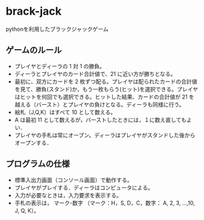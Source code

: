 # brack-jack

pythonを利用したブラックジャックゲーム


## ゲームのルール

- プレイヤとディーラの 1 対 1 の勝負。
- ディーラとプレイヤのカード合計値で、21 に近い方が勝ちとなる。
- 最初に、双方にカードを 2 枚ずつ配る。プレイヤは配られたカードの合計値を見て、勝負(スタンド)か，もう一枚もらう(ヒット)を選択できる。プレイヤはヒットを何回でも選択できる。ヒットした結果、カードの合計値が 21 を越える（バースト）とプレイヤの負けとなる。ディーラも同様に行う。
- 絵札（J,Q,K）はすべて 10 として数える。
- A は最初 11 として数えるが，バーストしたときには，１に数え直してもよい．
- プレイヤの手札は常にオープン。ディーラはプレイヤがスタンドした後からオープンする．

## プログラムの仕様
- 標準入出力画面（コンソール画面）で動作する。
- プレイヤがプレイする．ディーラはコンピュータによる。
- 入力が必要なときは，入力要求を表示する。
- 手札の表示は， マーク-数字 （マーク：H，S, D，C，数字： A, 2, 3, …,10, J, Q, K）。

